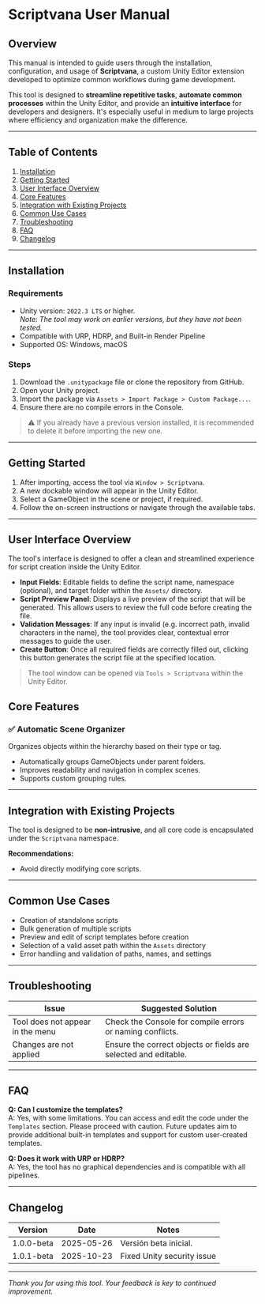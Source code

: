 # Scriptvana User Manual

## Overview

This manual is intended to guide users through the installation, configuration, and usage of **Scriptvana**, a custom Unity Editor extension developed to optimize common workflows during game development.

This tool is designed to **streamline repetitive tasks**, **automate common processes** within the Unity Editor, and provide an **intuitive interface** for developers and designers. It's especially useful in medium to large projects where efficiency and organization make the difference.

---

## Table of Contents

1. [Installation](#installation)
2. [Getting Started](#getting-started)
3. [User Interface Overview](#user-interface-overview)
4. [Core Features](#core-features)
5. [Integration with Existing Projects](#integration-with-existing-projects)
6. [Common Use Cases](#common-use-cases)
7. [Troubleshooting](#troubleshooting)
8. [FAQ](#faq)
9. [Changelog](#changelog)

---

## Installation

### Requirements

- Unity version: `2022.3 LTS` or higher.  
  *Note: The tool may work on earlier versions, but they have not been tested.*
- Compatible with URP, HDRP, and Built-in Render Pipeline  
- Supported OS: Windows, macOS

### Steps

1. Download the `.unitypackage` file or clone the repository from GitHub.
2. Open your Unity project.
3. Import the package via `Assets > Import Package > Custom Package...`.
4. Ensure there are no compile errors in the Console.

> ⚠️ If you already have a previous version installed, it is recommended to delete it before importing the new one.

---

## Getting Started

1. After importing, access the tool via `Window > Scriptvana`.
2. A new dockable window will appear in the Unity Editor.
3. Select a GameObject in the scene or project, if required.
4. Follow the on-screen instructions or navigate through the available tabs.

---

## User Interface Overview

The tool's interface is designed to offer a clean and streamlined experience for script creation inside the Unity Editor.

- **Input Fields**: Editable fields to define the script name, namespace (optional), and target folder within the `Assets/` directory.
- **Script Preview Panel**: Displays a live preview of the script that will be generated. This allows users to review the full code before creating the file.
- **Validation Messages**: If any input is invalid (e.g. incorrect path, invalid characters in the name), the tool provides clear, contextual error messages to guide the user.
- **Create Button**: Once all required fields are correctly filled out, clicking this button generates the script file at the specified location.

> The tool window can be opened via `Tools > Scriptvana` within the Unity Editor.

## Core Features

### ✅ Automatic Scene Organizer  
Organizes objects within the hierarchy based on their type or tag.

- Automatically groups GameObjects under parent folders.
- Improves readability and navigation in complex scenes.
- Supports custom grouping rules.

---

## Integration with Existing Projects

The tool is designed to be **non-intrusive**, and all core code is encapsulated under the `Scriptvana` namespace.

**Recommendations:**
- Avoid directly modifying core scripts.

---

## Common Use Cases

- Creation of standalone scripts
- Bulk generation of multiple scripts
- Preview and edit of script templates before creation
- Selection of a valid asset path within the `Assets` directory
- Error handling and validation of paths, names, and settings

---

## Troubleshooting

| Issue                              | Suggested Solution                                                   |
|------------------------------------|-----------------------------------------------------------------------|
| Tool does not appear in the menu   | Check the Console for compile errors or naming conflicts.            |
| Changes are not applied            | Ensure the correct objects or fields are selected and editable.      |

---

## FAQ

**Q: Can I customize the templates?**  
A: Yes, with some limitations. You can access and edit the code under the `Templates` section. Please proceed with caution. Future updates aim to provide additional built-in templates and support for custom user-created templates.

**Q: Does it work with URP or HDRP?**  
A: Yes, the tool has no graphical dependencies and is compatible with all pipelines.

---

## Changelog

| Version     | Date       | Notes                                |
|-------------|------------|---------------------------------------|
| 1.0.0-beta  | 2025-05-26 | Versión beta inicial.                 |
| 1.0.1-beta  | 2025-10-23 | Fixed Unity security issue            |

---

*Thank you for using this tool. Your feedback is key to continued improvement.*
